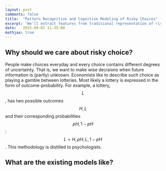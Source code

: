 ```yaml
---
layout: post
comments: false
title:  "Pattern Recognition and Cognitive Modeling of Risky Choices"
excerpt: "We'll extract features from traditional representation of risky choices and then train a feature-based classifier that learn to predict human risky choices."
date:   2015-09-02 11:35:00
mathjax: true
---
```


## Why should we care about risky choice?
People make choices everyday and every choice contains different degrees of uncertainty.
That is, we want to make wise decisions when future information is (partly) unknown.
Economists like to describe such choice as playing a gamble between lotteries.
Most likely a lottery is expressed in the form of outcome-probability.
For example, a lottery, $$L$$, has two possible outcomes $$H, L$$ and their corresponding probabilities $$pH, 1-pH$$: $$ L={H, pH; L, 1-pH} $$.
This methodology is distilled to psychologists.


## What are the existing models like?
